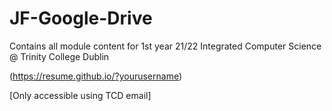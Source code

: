 # JF-Google-Drive
Contains all module content for 1st year 21/22 Integrated Computer Science @ Trinity College Dublin

(https://resume.github.io/?yourusername)

[Only accessible using TCD email]
